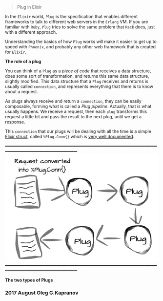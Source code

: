 > Plug in Elixir

In the ``Elixir`` world, ``Plug`` is the specification that enables
different frameworks to talk to different web servers in the ``Erlang``
VM. If you are  familiar with ``Ruby``, ``Plug`` tries to solve the same
problem that ``Rack`` does, just with a different approach.

Understanding the basics of how ``Plug`` works will make it easier to
get up to speed with ``Phoenix``,  and probably any other web framework
that is created for ``Elixir``.

**The role of a plug**

You can think of a ``Plug`` as a *piece of code* that receives a data
structure, does some sort of transformation, and returns this same data
structure, slightly modified. This data structure that a ``Plug``
receives and returns is usually called ``connection``, and represents
everything that there is to know about a request.

As plugs always receive and return a ``connection``, they can be easily
composable, forming what is called a *Plug pipeline*. Actually, that is
what usually happens. We receive a request, then each ``plug``
transforms this request a little bit and pass the result to the next
plug, until we get a response.

This ``connection`` that our plugs will be dealing with all the time is
a simple [Elixir struct][3], called ``%Plug.Conn{}`` which is [very well
documented][4].

━━━━━━━━━━━━━━━━━━━━━━━━━━━━━━━━━━━━━━━━━━━━━━━━━━━━━━━━━━━━━━━━━━━━━━━━━━━━━━━━━━━━━━━
![schema plug](plug.png "An exemplary image")
━━━━━━━━━━━━━━━━━━━━━━━━━━━━━━━━━━━━━━━━━━━━━━━━━━━━━━━━━━━━━━━━━━━━━━━━━━━━━━━━━━━━━━━


**The two types of Plugs**


### 2017 August Oleg G.Kapranov

[1]: http://www.brianstorti.com/getting-started-with-plug-elixir/
[2]: https://habrahabr.ru/post/306334/
[3]: http://elixir-lang.org/getting-started/structs.html
[4]: https://hexdocs.pm/plug/Plug.Conn.html
